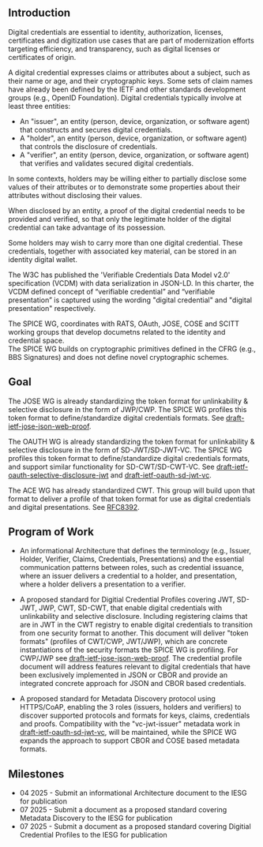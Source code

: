## Introduction

Digital credentials are essential to identity, authorization, licenses, certificates and digitization use cases that are part of modernization efforts targeting efficiency, and transparency, such as digital licenses or certificates of origin.

A digital credential expresses claims or attributes about a subject, such as their name or age, and their cryptographic keys.
Some sets of claim names have already been defined by the IETF and other standards development groups (e.g., OpenID Foundation).
Digital credentials typically involve at least three entities:

* An "issuer", an entity (person, device, organization, or software agent) that constructs and secures digital credentials.
* A "holder", an entity (person, device, organization, or software agent) that controls the disclosure of credentials.
* A "verifier", an entity (person, device, organization, or software agent) that verifies and validates secured digital credentials.

In some contexts, holders may be willing either to partially disclose some values of their attributes or to demonstrate some properties about their attributes without disclosing their values. 

When disclosed by an entity, a proof of the digital credential needs to be provided and verified, so that only the legitimate holder of the digital credential can take advantage of its possession.

Some holders may wish to carry more than one digital credential.
These credentials, together with associated key material, can be stored in an identity digital wallet.

The W3C has published the 'Verifiable Credentials Data Model v2.0' specification (VCDM) with data serialization in JSON-LD.
In this charter, the VCDM defined concept of “verifiable credential” and “verifiable presentation” is captured using the wording "digital credential" and "digital presentation" respectively.

The SPICE WG, coordinates with RATS, OAuth, JOSE, COSE and SCITT working groups that develop documetns related to the identity and credential space.  
The SPICE WG builds on cryptographic primitives defined in the CFRG (e.g., BBS Signatures) and does not define novel cryptographic schemes.

## Goal

The JOSE WG is already standardizing the token format for unlinkability & selective disclosure in the form of JWP/CWP.
The SPICE WG profiles this token format to define/standardize digital credentials formats. 
See [draft-ietf-jose-json-web-proof](https://datatracker.ietf.org/doc/draft-ietf-jose-json-web-proof/).

The OAUTH WG is already standardizing the token format for unlinkability & selective disclosure in the form of SD-JWT/SD-JWT-VC.
The SPICE WG profiles this token format to define/standardize digital credentials formats, and support similar functionality for SD-CWT/SD-CWT-VC. 
See [draft-ietf-oauth-selective-disclosure-jwt](https://datatracker.ietf.org/doc/draft-ietf-oauth-selective-disclosure-jwt/) and [draft-ietf-oauth-sd-jwt-vc](https://datatracker.ietf.org/doc/draft-ietf-oauth-sd-jwt-vc/).

The ACE WG has already standardized CWT. 
This group will build upon that format to deliver a profile of that token format for use as digital credentials and digital presentations. 
See [RFC8392](https://datatracker.ietf.org/doc/html/rfc8392).

## Program of Work

* An informational Architecture that defines the terminology (e.g., Issuer, Holder, Verifier, Claims, Credentials, Presentations) and the essential communication patterns between roles, such as credential issuance, where an issuer delivers a credential to a holder, and presentation, where a holder delivers a presentation to a verifier. 

* A proposed standard for Digitial Credential Profiles covering JWT, SD-JWT, JWP, CWT, SD-CWT, that enable digital credentials with unlinkability and selective disclosure. Including registering claims that are in JWT in the CWT registry to enable digital credentials to transition from one security format to another. This document will deliver "token formats" (profiles of CWT/CWP, JWT/JWP), which are concrete instantiations of the security formats the SPICE WG is profiling. For CWP/JWP see [draft-ietf-jose-json-web-proof](https://datatracker.ietf.org/doc/draft-ietf-jose-json-web-proof/). The credential profile document will address features relevant to digital credentials that have been exclusively implemented in JSON or CBOR and provide an integrated concrete approach for JSON and CBOR based credentials.

* A proposed standard for Metadata Discovery protocol using HTTPS/CoAP, enabling the 3 roles (issuers, holders and verifiers) to discover supported protocols and formats for keys, claims, credentials and proofs. Compatibility with the "vc-jwt-issuer" metadata work in [draft-ietf-oauth-sd-jwt-vc](https://datatracker.ietf.org/doc/draft-ietf-oauth-sd-jwt-vc/), will be maintained, while the SPICE WG expands the approach to support CBOR and COSE based metadata formats.

## Milestones

* 04 2025 - Submit an informational Architecture document to the IESG for publication
* 07 2025 - Submit a document as a proposed standard covering Metadata Discovery to the IESG for publication
* 07 2025 - Submit a document as a proposed standard covering Digitial Credential Profiles to the IESG for publication


